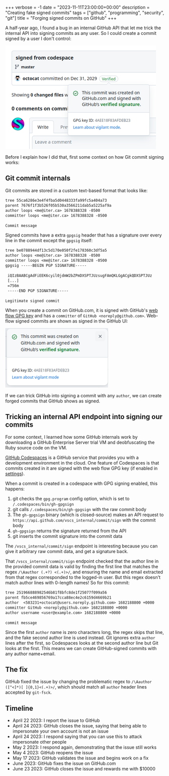 +++
verbose = -1
date = "2023-11-11T23:00:00+00:00"
description = "Creating fake signed commits"
tags = ["github", "programming", "security", "git"]
title = "Forging signed commits on GitHub"
+++

A half-year ago, I found a bug in an internal GitHub API that let me trick the internal API into signing commits as any user. So I could create a commit signed by a user I don't control:

![A signed commit authored by @octocat with message "signed from codespace" and date Dec 31 2029](forged-sig.png)

Before I explain how I did that, first some context on how Git commit signing works:

## Git commit internals
Git commits are stored in a custom text-based format that looks like:
```
tree 55ca6286e3e4f4fba5d0448333fa99fc5a404a73
parent 7676f1f3b526f05b530a3566211dab5a5225af9a
author loops <me@iter.ca> 1678388328 -0500
committer loops <me@iter.ca> 1678388328 -0500

Commit message
```

Signed commits have a extra `gpgsig` header that has a signature over every line in the commit except the `gpgsig` itself:

```
tree be0788944df13c5d170e050f2fe178360c3df5a5
author loops <me@iter.ca> 1678388328 -0500
committer loops <me@iter.ca> 1678388328 -0500
gpgsig -----BEGIN PGP SIGNATURE-----
 
 iQIzBAABCgAdFiEEK6cyil0jdmW2bZPmDXSPTJUzsugFAmQKLGgACgkQDXSPTJUz
 [...]
 =756m
 -----END PGP SIGNATURE-----

Legitimate signed commit
```

When you create a commit on GitHub.com, it is signed with GitHub's [web flow GPG key](https://github.com/web-flow.gpg) and has a `committer` of `GitHub <noreply@github.com>`. Web-flow signed commits are shown as signed in the GitHub UI:

![This commit was created on GitHub.com and signed with GitHub’s verified signature](valid-sig.png)

If we can trick GitHub into signing a commit with any `author`, we can create forged commits that GitHub shows as signed.

## Tricking an internal API endpoint into signing our commits

For some context, I learned how some GitHub internals work by downloading a GitHub Enterprise Server trial VM and deobfuscating the Ruby source code on the VM.

[GitHub Codespaces](https://github.com/features/codespaces) is a GitHub service that provides you with a development environment in the cloud. One feature of Codespaces is that commits created in it are signed with the web flow GPG key (if enabled in [settings](https://github.com/settings/codespaces)).

When a commit is created in a codespace with GPG signing enabled, this happens:
1. git checks the `gpg.program` config option, which is set to `/.codespaces/bin/gh-gpgsign`
1. git calls `/.codespaces/bin/gh-gpgsign` with the raw commit body
1. The `gh-gpgsign` binary (which is closed-source) makes an API request to `https://api.github.com/vscs_internal/commit/sign` with the commit body
1. `gh-gpgsign` returns the signature returned from the API
1. git inserts the commit signature into the commit data

The `/vscs_internal/commit/sign` endpoint is interesting because you can give it arbitrary raw commit data, and get a signature back.

That `/vscs_internal/commit/sign` endpoint checked that the author line in the provided commit data is valid by finding the first line that matches the regex <span style="white-space: nowrap">`/\Aauthor (.+?) <(.+)>/`</span>, and ensuring the name and email extracted from that regex corresponded to the logged-in user. But this regex doesn't match author lines with 0-length names! So for this commit:

```
tree 251966888982546b81f8bfc8de1f25077f099a56
parent fb5ce469856769a17cca88ec4e2c6159d4669b21
author  <583231+octocat@users.noreply.github.com> 1682188800 +0000
committer GitHub <noreply@github.com> 1682188800 +0000
author username <user@example.com> 1682188800 +0000

commit message
```

Since the first `author` name is zero characters long, the regex skips that line, and the fake second author line is used instead. Git ignores extra `author` lines after the first, so Codespaces looks at the second author line but Git looks at the first. This means we can create GitHub-signed commits with any author name+email.

## The fix

GitHub fixed the issue by changing the problematic regex to <span style="white-space: nowrap">`/\Aauthor ([^<]*)[ ]{0,1}<(.+)>/`</span>, which should match all `author` header lines accepted by `git-fsck`.

## Timeline
- April 22 2023: I report the issue to GitHub
- April 24 2023: GitHub closes the issue, saying that being able to impersonate your own account is not an issue
- April 24 2023: I respond saying that you can use this to attack impersonate other people
- May 2 2023: I respond again, demonstrating that the issue still works
- May 4 2023: GitHub reopens the issue
- May 17 2023: GitHub validates the issue and begins work on a fix
- June 2023: GitHub fixes the issue on GitHub.com
- June 23 2023: GitHub closes the issue and rewards me with $10000
